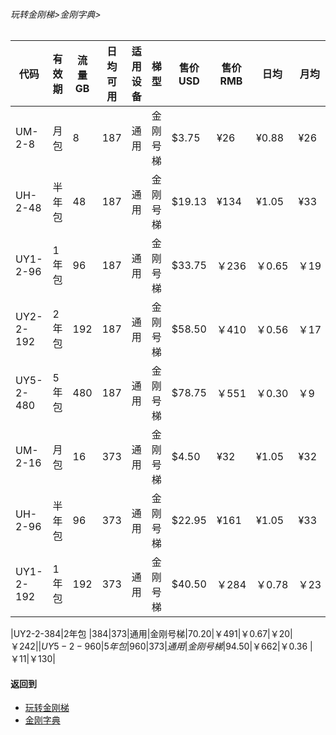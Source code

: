 ###### 玩转金刚梯>金刚字典>
### 
|代码      |有效期|流量GB   |日均可用|适用设备|梯型   |售价USD|售价RMB|日均  |月均  |年均|
|---------|------|-----------|--------------|-------|------|------|-------|-----|-----|-----|
|UM-2-8   |月包   |          8|           187|通用   |金刚号梯| $3.75|    ¥26|¥0.88|¥26  |¥315 |
|UH-2-48  |半年包 |         48|           187|通用   |金刚号梯| $19.13|  ¥134|¥1.05|¥33  |¥268 |
|UY1-2-96 |1年包	|96 |	187|通用|金刚号梯	|$33.75	|￥236	|￥0.65	|￥19|￥233|
|UY2-2-192|2年包	|192|	187|通用|金刚号梯	|$58.50	|￥410	|￥0.56	|￥17|￥202|
|UY5-2-480|5年包	|480|	187|通用|金刚号梯	|$78.75	|￥551	|￥0.30	|￥9|￥109|
|UM-2-16  |月包  | 16|   373|通用|金刚号梯| $4.50|    ¥32|¥1.05|¥32  |¥378 |
|UH-2-96  |半年包| 96|   373|通用|金刚号梯| $22.95|  ¥161|¥1.05|¥33  |¥321 |
|UY1-2-192|1年包	|192|	373|通用|金刚号梯	|$40.50	|￥284	|￥0.78	|￥23|￥280|

|UY2-2-384|2年包	|384|373|通用|金刚号梯|$70.20|￥491|￥0.67	|￥20|￥242|
|UY5-2-960|5年包	|960|373|通用|金刚号梯|$94.50|￥662|￥0.36	|￥11|￥130|


#### 返回到
- [玩转金刚梯](https://github.com/a2zitpro/web/blob/master/LadderFree/A.md)
- [金刚字典](https://github.com/a2zitpro/web/blob/master/LadderFree/kkDictionary/KKDictionary.md)



